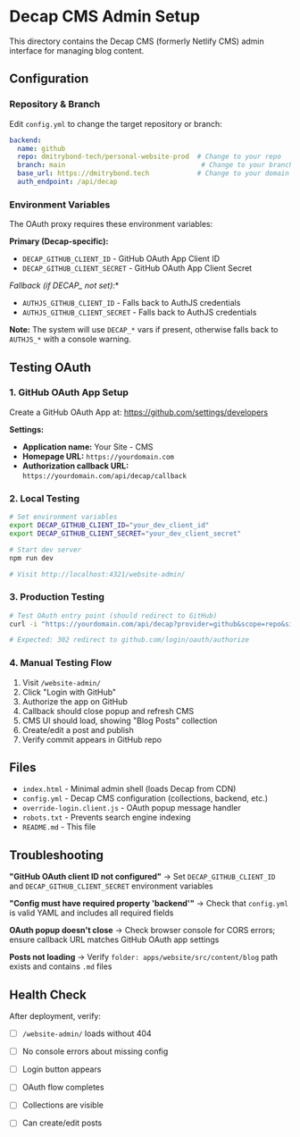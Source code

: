 # Decap CMS Admin Setup

This directory contains the Decap CMS (formerly Netlify CMS) admin interface for managing blog content.

## Configuration

### Repository & Branch

Edit `config.yml` to change the target repository or branch:

```yaml
backend:
  name: github
  repo: dmitrybond-tech/personal-website-prod  # Change to your repo
  branch: main                                  # Change to your branch
  base_url: https://dmitrybond.tech            # Change to your domain
  auth_endpoint: /api/decap
```

### Environment Variables

The OAuth proxy requires these environment variables:

**Primary (Decap-specific):**
- `DECAP_GITHUB_CLIENT_ID` - GitHub OAuth App Client ID
- `DECAP_GITHUB_CLIENT_SECRET` - GitHub OAuth App Client Secret

**Fallback (if DECAP_* not set):**
- `AUTHJS_GITHUB_CLIENT_ID` - Falls back to AuthJS credentials
- `AUTHJS_GITHUB_CLIENT_SECRET` - Falls back to AuthJS credentials

**Note:** The system will use `DECAP_*` vars if present, otherwise falls back to `AUTHJS_*` with a console warning.

## Testing OAuth

### 1. GitHub OAuth App Setup

Create a GitHub OAuth App at: https://github.com/settings/developers

**Settings:**
- **Application name:** Your Site - CMS
- **Homepage URL:** `https://yourdomain.com`
- **Authorization callback URL:** `https://yourdomain.com/api/decap/callback`

### 2. Local Testing

```bash
# Set environment variables
export DECAP_GITHUB_CLIENT_ID="your_dev_client_id"
export DECAP_GITHUB_CLIENT_SECRET="your_dev_client_secret"

# Start dev server
npm run dev

# Visit http://localhost:4321/website-admin/
```

### 3. Production Testing

```bash
# Test OAuth entry point (should redirect to GitHub)
curl -i "https://yourdomain.com/api/decap?provider=github&scope=repo&site_id=yourdomain.com"

# Expected: 302 redirect to github.com/login/oauth/authorize
```

### 4. Manual Testing Flow

1. Visit `/website-admin/`
2. Click "Login with GitHub"
3. Authorize the app on GitHub
4. Callback should close popup and refresh CMS
5. CMS UI should load, showing "Blog Posts" collection
6. Create/edit a post and publish
7. Verify commit appears in GitHub repo

## Files

- `index.html` - Minimal admin shell (loads Decap from CDN)
- `config.yml` - Decap CMS configuration (collections, backend, etc.)
- `override-login.client.js` - OAuth popup message handler
- `robots.txt` - Prevents search engine indexing
- `README.md` - This file

## Troubleshooting

**"GitHub OAuth client ID not configured"**
→ Set `DECAP_GITHUB_CLIENT_ID` and `DECAP_GITHUB_CLIENT_SECRET` environment variables

**"Config must have required property 'backend'"**
→ Check that `config.yml` is valid YAML and includes all required fields

**OAuth popup doesn't close**
→ Check browser console for CORS errors; ensure callback URL matches GitHub OAuth app settings

**Posts not loading**
→ Verify `folder: apps/website/src/content/blog` path exists and contains `.md` files

## Health Check

After deployment, verify:
- [ ] `/website-admin/` loads without 404
- [ ] No console errors about missing config
- [ ] Login button appears
- [ ] OAuth flow completes
- [ ] Collections are visible
- [ ] Can create/edit posts

